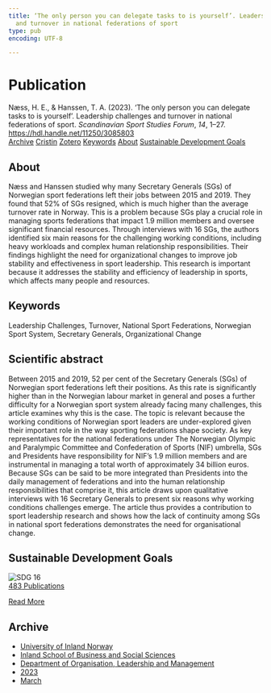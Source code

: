 ```yaml
---
title: ‘The only person you can delegate tasks to is yourself’. Leadership challenges
  and turnover in national federations of sport
type: pub
encoding: UTF-8

---
```

<h1>Publication</h1>
<article id="csl-bib-container-UG9PL55A" class="csl-bib-container">
  <div class="csl-bib-body"> <div class="csl-entry">Næss, H. E., &#38; Hanssen, T. A. (2023). ‘The only person you can delegate tasks to is yourself’. Leadership challenges and turnover in national federations of sport. <i>Scandinavian Sport Studies Forum</i>, <i>14</i>, 1–27. <a href="https://hdl.handle.net/11250/3085803">https://hdl.handle.net/11250/3085803</a></div> </div>
  <div class="csl-bib-buttons">
    <a href="#taxonomy-article-UG9PL55A" alt="archive" class="csl-bib-button">Archive</a>
    <a href="https://app.cristin.no/results/show.jsf?id=2130438" alt="Cristin" class="csl-bib-button">Cristin</a>
    <a href="http://zotero.org/groups/5881554/items/UG9PL55A" alt="Zotero" class="csl-bib-button">Zotero</a>
    <a href="#keywords-article-UG9PL55A" alt="keywords" class="csl-bib-button">Keywords</a>
    <a href="#about-article-UG9PL55A" alt="about_pub" class="csl-bib-button">About</a>
    <a href="#sdg-article-UG9PL55A" alt="sdg" class="csl-bib-button">Sustainable Development Goals</a>
  </div>
  <div id="csl-bib-meta-container-UG9PL55A"></div>
</article>
<div id="csl-bib-meta-UG9PL55A" class="csl-bib-meta">
  <article id="about-article-UG9PL55A" class="about_pub-article">
    <h1>About</h1>
    Næss and Hanssen studied why many Secretary Generals (SGs) of Norwegian sport federations left their jobs between 2015 and 2019. They found that 52% of SGs resigned, which is much higher than the average turnover rate in Norway. This is a problem because SGs play a crucial role in managing sports federations that impact 1.9 million members and oversee significant financial resources. Through interviews with 16 SGs, the authors identified six main reasons for the challenging working conditions, including heavy workloads and complex human relationship responsibilities. Their findings highlight the need for organizational changes to improve job stability and effectiveness in sport leadership. This research is important because it addresses the stability and efficiency of leadership in sports, which affects many people and resources.
  </article>
  <article id="keywords-article-UG9PL55A" class="keywords-article">
    <h1>Keywords</h1>
    Leadership Challenges, Turnover, National Sport Federations, Norwegian Sport System, Secretary Generals, Organizational Change
  </article>
  <article id="abstract-article-UG9PL55A" class="abstract-article">
    <h1>Scientific abstract</h1>
    Between 2015 and 2019, 52 per cent of the Secretary Generals (SGs) of Norwegian sport federations left their positions. As this rate is significantly 
higher than in the Norwegian labour market in general and poses a further 
difficulty for a Norwegian sport system already facing many challenges, 
this article examines why this is the case. The topic is relevant because the 
working conditions of Norwegian sport leaders are under-explored given 
their important role in the way sporting federations shape society. As key 
representatives for the national federations under The Norwegian Olympic 
and Paralympic Committee and Confederation of Sports (NIF) umbrella, 
SGs and Presidents have responsibility for NIF’s 1.9 million members and 
are instrumental in managing a total worth of approximately 34 billion euros. Because SGs can be said to be more integrated than Presidents into the 
daily management of federations and into the human relationship responsibilities that comprise it, this article draws upon qualitative interviews 
with 16 Secretary Generals to present six reasons why working conditions 
challenges emerge. The article thus provides a contribution to sport leadership research and shows how the lack of continuity among SGs in national sport federations demonstrates the need for organisational change.
  </article>
  <article id="sdg-article-UG9PL55A" class="sdg-article">
    <h1>Sustainable Development Goals</h1>
    <div class="sdg-container"><div id="sdg16" class="sdg">
        <img src="{{< params subfolder >}}images/sdg/sdg16_en.png" class="image" alt="SDG 16">
        <div class="sdg-overlay">
          <a href="{{< params subfolder >}}en/archive/?sdg=16#archive" class="sdg-publication-count"><span>483</span> Publications</a>
          <p><a href="https://sdgs.un.org/goals/goal16" class="sdg-read-more">Read More</a></p>
        </div>
      </div></div>
  </article>
  <article id="taxonomy-article-UG9PL55A" class="taxonomy-article">
    <h1>Archive</h1>
    <ul>
      <li><a href="{{< params subfolder >}}en/archive/?key=3DCRN523">University of Inland Norway</a></li>
      <li><a href="{{< params subfolder >}}en/archive/?key=DU8Q9LN9">Inland School of Business and Social Sciences</a></li>
      <li><a href="{{< params subfolder >}}en/archive/?key=4LUWR3ZM">Department of Organisation, Leadership and Management</a></li>
      <li><a href="{{< params subfolder >}}en/archive/?key=THVQJFRI">2023</a></li>
      <li><a href="{{< params subfolder >}}en/archive/?key=5DDZ8L3N">March</a></li>
    </ul>
  </article>
</div>
